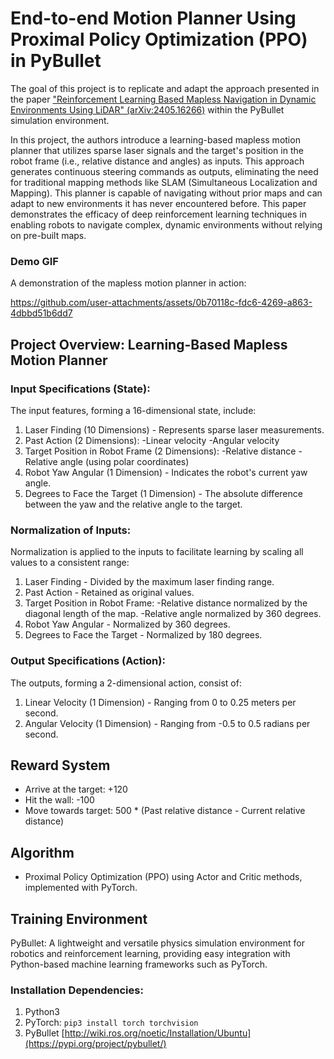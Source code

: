 # End-to-end Motion Planner Using Proximal Policy Optimization (PPO) in PyBullet

The goal of this project is to replicate and adapt the approach presented in the paper ["Reinforcement Learning Based Mapless Navigation in Dynamic Environments Using LiDAR" (arXiv:2405.16266)](https://arxiv.org/abs/2405.16266) within the PyBullet simulation environment.

In this project, the authors introduce a learning-based mapless motion planner that utilizes sparse laser signals and the target's position in the robot frame (i.e., relative distance and angles) as inputs. This approach generates continuous steering commands as outputs, eliminating the need for traditional mapping methods like SLAM (Simultaneous Localization and Mapping). This planner is capable of navigating without prior maps and can adapt to new environments it has never encountered before.
This paper demonstrates the efficacy of deep reinforcement learning techniques in enabling robots to navigate complex, dynamic environments without relying on pre-built maps.

### Demo GIF

A demonstration of the mapless motion planner in action:


https://github.com/user-attachments/assets/0b70118c-fdc6-4269-a863-4dbbd51b6dd7




## Project Overview: Learning-Based Mapless Motion Planner
### Input Specifications (State):

The input features, forming a 16-dimensional state, include:

1. Laser Finding (10 Dimensions) - Represents sparse laser measurements.
2. Past Action (2 Dimensions):
  -Linear velocity
  -Angular velocity
3. Target Position in Robot Frame (2 Dimensions):
  -Relative distance
  -Relative angle (using polar coordinates)
4. Robot Yaw Angular (1 Dimension) - Indicates the robot's current yaw angle.
5. Degrees to Face the Target (1 Dimension) - The absolute difference between the yaw and the relative angle to the target.

### Normalization of Inputs:

Normalization is applied to the inputs to facilitate learning by scaling all values to a consistent range:

1. Laser Finding - Divided by the maximum laser finding range.
2. Past Action - Retained as original values.
3. Target Position in Robot Frame:
  -Relative distance normalized by the diagonal length of the map.
  -Relative angle normalized by 360 degrees.
4. Robot Yaw Angular - Normalized by 360 degrees.
5.  Degrees to Face the Target - Normalized by 180 degrees.


### Output Specifications (Action):

The outputs, forming a 2-dimensional action, consist of:

1. Linear Velocity (1 Dimension) - Ranging from 0 to 0.25 meters per second.
2. Angular Velocity (1 Dimension) - Ranging from -0.5 to 0.5 radians per second.

## Reward System
- Arrive at the target: +120
- Hit the wall: -100
- Move towards target: 500 * (Past relative distance - Current relative distance)

## Algorithm
- Proximal Policy Optimization (PPO) using Actor and Critic methods, implemented with PyTorch.

## Training Environment
PyBullet: A lightweight and versatile physics simulation environment for robotics and reinforcement learning, providing easy integration with Python-based machine learning frameworks such as PyTorch.

### Installation Dependencies:
1. Python3
2. PyTorch:
`pip3 install torch torchvision`
3. PyBullet
[http://wiki.ros.org/noetic/Installation/Ubuntu](https://pypi.org/project/pybullet/)

